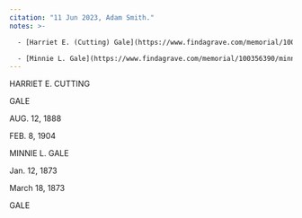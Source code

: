 ```yaml
---
citation: "11 Jun 2023, Adam Smith."
notes: >-

  - [Harriet E. (Cutting) Gale](https://www.findagrave.com/memorial/100356350/harriet-gale) (12 Aug 1838 to 08 Feb 1904).

  - [Minnie L. Gale](https://www.findagrave.com/memorial/100356390/minnie-l-gale) (12 Jan 1873 to 18 Mar 1873).
---
```


HARRIET E. CUTTING

GALE

AUG. 12, 1888

FEB. 8, 1904

MINNIE L. GALE

Jan. 12, 1873

March 18, 1873

GALE
